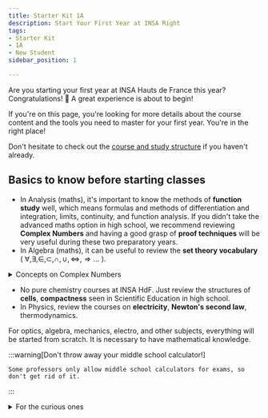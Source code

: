 ```yaml
---
title: Starter Kit 1A
description: Start Your First Year at INSA Right
tags:
- Starter Kit
- 1A
- New Student
sidebar_position: 1

---
```

Are you starting your first year at INSA Hauts de France this year? Congratulations! 🎉 A great experience is about to begin!

If you're on this page, you're looking for more details about the course content and the tools you need to master for your first year. You're in the right place!

Don't hesitate to check out the [course and study structure](/futur-etudiant/starter-packs#fonctionnement-des-cours) if you haven't already.

## Basics to know before starting classes
- In Analysis (maths), it's important to know the methods of **function study** well, which means formulas and methods of differentiation and integration, limits, continuity, and function analysis. If you didn't take the advanced maths option in high school, we recommend reviewing **Complex Numbers** and having a good grasp of **proof techniques** will be very useful during these two preparatory years.
- In Algebra (maths), it can be useful to review the **set theory vocabulary** ( $\forall, \exists, \in, \subset, \cap, \cup, \iff, \Rightarrow...$ ).

<details>
  <summary>Concepts on Complex Numbers</summary>
  <div>
    <div>
        In analysis, the year starts directly with **Complex Numbers**. If you didn't take the advanced Maths option in high school, we strongly recommend taking a look at the basics so you won't be lost from the first class.

        Useful link: [Yvan Monka's Terminale Course - The goat](https://www.maths-et-tiques.fr/telech/Tcompl.pdf)
    
    </div>
  </div>
</details>

- No pure chemistry courses at INSA HdF. Just review the structures of **cells**, **compactness** seen in Scientific Education in high school.
- In Physics, review the courses on **electricity**, **Newton's second law**, thermodynamics.

For optics, algebra, mechanics, electro, and other subjects, everything will be started from scratch. It is necessary to have mathematical knowledge.

:::warning[Don't throw away your middle school calculator!]

    Some professors only allow middle school calculators for exams, so don't get rid of it.
:::
<details>
    <summary>For the curious ones</summary>
        <div>
            - **The Syllabus**: [Syllabus 1A](/files/syllabus/Syllabus_1A_2023_2024.pdf) - This is the official program for the first year.
        </div>
</details>
